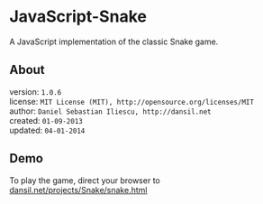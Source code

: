 JavaScript-Snake
================

A JavaScript implementation of the classic Snake game.

About
------------------

version: `1.0.6`  
license: `MIT License (MIT), http://opensource.org/licenses/MIT`  
author: `Daniel Sebastian Iliescu, http://dansil.net`  
created: `01-09-2013`  
updated: `04-01-2014`

Demo
------------------
To play the game, direct your browser to [dansil.net/projects/Snake/snake.html](dansil.net/projects/Snake/snake.html)

